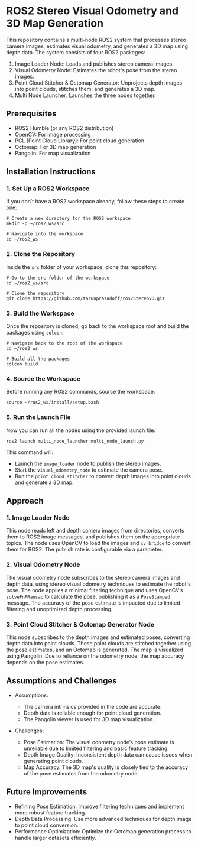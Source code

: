 
# ROS2 Stereo Visual Odometry and 3D Map Generation

This repository contains a multi-node ROS2 system that processes stereo camera images, estimates visual odometry, and generates a 3D map using depth data. The system consists of four ROS2 packages:
1. Image Loader Node: Loads and publishes stereo camera images.
2. Visual Odometry Node: Estimates the robot's pose from the stereo images.
3. Point Cloud Stitcher & Octomap Generator: Unprojects depth images into point clouds, stitches them, and generates a 3D map.
4. Multi Node Launcher: Launches the three nodes together.

## Prerequisites
- ROS2 Humble (or any ROS2 distribution)
- OpenCV: For image processing
- PCL (Point Cloud Library): For point cloud generation
- Octomap: For 3D map generation
- Pangolin: For map visualization

## Installation Instructions

### 1. Set Up a ROS2 Workspace
If you don’t have a ROS2 workspace already, follow these steps to create one:

```
# Create a new directory for the ROS2 workspace
mkdir -p ~/ros2_ws/src

# Navigate into the workspace
cd ~/ros2_ws
```

### 2. Clone the Repository

Inside the `src` folder of your workspace, clone this repository:

```
# Go to the src folder of the workspace
cd ~/ros2_ws/src

# Clone the repository
git clone https://github.com/tarunprasadoff/ros2StereoVO.git
```

### 3. Build the Workspace

Once the repository is cloned, go back to the workspace root and build the packages using `colcon`:

```
# Navigate back to the root of the workspace
cd ~/ros2_ws

# Build all the packages
colcon build
```

### 4. Source the Workspace

Before running any ROS2 commands, source the workspace:

```
source ~/ros2_ws/install/setup.bash
```

### 5. Run the Launch File

Now you can run all the nodes using the provided launch file:

```
ros2 launch multi_node_launcher multi_node_launch.py
```

This command will:
- Launch the `image_loader` node to publish the stereo images.
- Start the `visual_odometry_node` to estimate the camera pose.
- Run the `point_cloud_stitcher` to convert depth images into point clouds and generate a 3D map.

## Approach

### 1. Image Loader Node
This node reads left and depth camera images from directories, converts them to ROS2 image messages, and publishes them on the appropriate topics. The node uses OpenCV to load the images and `cv_bridge` to convert them for ROS2. The publish rate is configurable via a parameter.

### 2. Visual Odometry Node
The visual odometry node subscribes to the stereo camera images and depth data, using stereo visual odometry techniques to estimate the robot's pose. The node applies a minimal filtering technique and uses OpenCV’s `solvePnPRansac` to calculate the pose, publishing it as a `PoseStamped` message. The accuracy of the pose estimate is impacted due to limited filtering and unoptimized depth processing.

### 3. Point Cloud Stitcher & Octomap Generator Node
This node subscribes to the depth images and estimated poses, converting depth data into point clouds. These point clouds are stitched together using the pose estimates, and an Octomap is generated. The map is visualized using Pangolin. Due to reliance on the odometry node, the map accuracy depends on the pose estimates.

## Assumptions and Challenges

- Assumptions:
    - The camera intrinsics provided in the code are accurate.
    - Depth data is reliable enough for point cloud generation.
    - The Pangolin viewer is used for 3D map visualization.

- Challenges:
    - Pose Estimation: The visual odometry node’s pose estimate is unreliable due to limited filtering and basic feature tracking.
    - Depth Image Quality: Inconsistent depth data can cause issues when generating point clouds.
    - Map Accuracy: The 3D map's quality is closely tied to the accuracy of the pose estimates from the odometry node.

## Future Improvements

- Refining Pose Estimation: Improve filtering techniques and implement more robust feature tracking.
- Depth Data Processing: Use more advanced techniques for depth image to point cloud conversion.
- Performance Optimization: Optimize the Octomap generation process to handle larger datasets efficiently.
